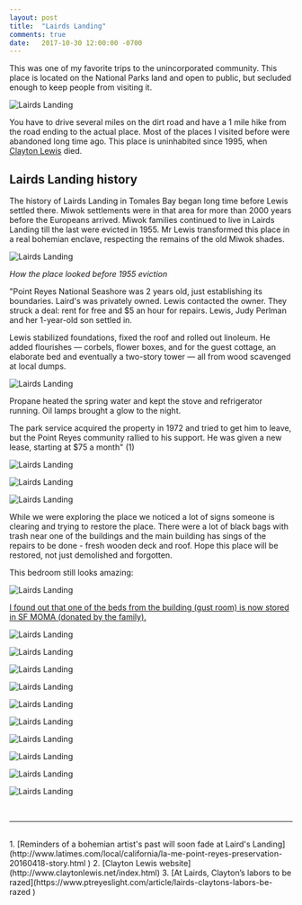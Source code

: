 ```yaml
---
layout: post
title:  "Lairds Landing"
comments: true
date:   2017-10-30 12:00:00 -0700
---
```


This was one of my favorite trips to the unincorporated community. This place is located on the National Parks land and open to public, but secluded enough to keep people from visiting it. 

![Lairds Landing][lairds1]

You have to drive several miles on the dirt road and have a 1 mile hike from the road ending to the actual place.
Most of the places I visited before were abandoned long time ago. This place is uninhabited since 1995, when [Clayton Lewis](http://www.claytonlewis.net/index.html) died.

<h2>Lairds Landing history</h2>

The history of Lairds Landing in Tomales Bay began long time before Lewis settled there. Miwok settlements were in that area for more than 2000 years before the Europeans arrived. Miwok families continued to live in Lairds Landing till the last were evicted in 1955. Mr Lewis transformed this place in a real bohemian enclave, respecting the remains of the old Miwok shades.

![Lairds Landing][lairds2]

<i>How the place looked before 1955 eviction</i>

"Point Reyes National Seashore was 2 years old, just establishing its boundaries. Laird's was privately owned. Lewis contacted the owner. They struck a deal: rent for free and $5 an hour for repairs. Lewis, Judy Perlman and her 1-year-old son settled in.

Lewis stabilized foundations, fixed the roof and rolled out linoleum. He added flourishes — corbels, flower boxes, and for the guest cottage, an elaborate bed and eventually a two-story tower — all from wood scavenged at local dumps.

![Lairds Landing][lairds17]

Propane heated the spring water and kept the stove and refrigerator running. Oil lamps brought a glow to the night.

The park service acquired the property in 1972 and tried to get him to leave, but the Point Reyes community rallied to his support. He was given a new lease, starting at $75 a month" (1)

![Lairds Landing][lairds3]

![Lairds Landing][lairds4]

![Lairds Landing][lairds5]

While we were exploring the place we noticed a lot of signs someone is clearing and trying to restore the place. There were a lot of black bags with trash near one of the buildings and the main building has sings of the repairs to be done - fresh wooden deck and roof. Hope this place will be restored, not just demolished and forgotten.

This bedroom still looks amazing:

![Lairds Landing][lairds6]

[I found out that one of the beds from the building (gust room) is now stored in SF MOMA (donated by the family).](https://www.sfmoma.org/artist/Clayton_Lewis)

![Lairds Landing][lairds7]

![Lairds Landing][lairds8]

![Lairds Landing][lairds9]

![Lairds Landing][lairds10]

![Lairds Landing][lairds11]

![Lairds Landing][lairds12]

![Lairds Landing][lairds13]

![Lairds Landing][lairds14]

![Lairds Landing][lairds15]

![Lairds Landing][lairds16]


<br>

***
<br>
1. [Reminders of a bohemian artist's past will soon fade at Laird's Landing](http://www.latimes.com/local/california/la-me-point-reyes-preservation-20160418-story.html )
2. [Clayton Lewis website](http://www.claytonlewis.net/index.html)
3. [At Lairds, Clayton’s labors to be razed](https://www.ptreyeslight.com/article/lairds-claytons-labors-be-razed )

[lairds1]: {{site.url}}/assets/img/30102017-Lairds/30102017-Lairds15.jpg "Lairds landing view"
[lairds2]: {{site.url}}/assets/img/30102017-Lairds/30102017-Lairds16.jpg "Lairds landing view"
[lairds3]: {{site.url}}/assets/img/30102017-Lairds/30102017-Lairds1.jpg "Lairds landing view"
[lairds4]: {{site.url}}/assets/img/30102017-Lairds/30102017-Lairds2.jpg "Lairds landing view"
[lairds5]: {{site.url}}/assets/img/30102017-Lairds/30102017-Lairds3.jpg "Lairds landing view"
[lairds6]: {{site.url}}/assets/img/30102017-Lairds/30102017-Lairds8.jpg "Lairds landing view"
[lairds7]: {{site.url}}/assets/img/30102017-Lairds/30102017-Lairds4.jpg "Lairds landing view"
[lairds8]: {{site.url}}/assets/img/30102017-Lairds/30102017-Lairds5.jpg "Lairds landing view"
[lairds9]: {{site.url}}/assets/img/30102017-Lairds/30102017-Lairds6.jpg "Lairds landing view"
[lairds10]: {{site.url}}/assets/img/30102017-Lairds/30102017-Lairds7.jpg "Lairds landing view"
[lairds11]: {{site.url}}/assets/img/30102017-Lairds/30102017-Lairds9.jpg "Lairds landing view"
[lairds12]: {{site.url}}/assets/img/30102017-Lairds/30102017-Lairds10.jpg "Lairds landing view"
[lairds13]: {{site.url}}/assets/img/30102017-Lairds/30102017-Lairds11.jpg "Lairds landing view"
[lairds14]: {{site.url}}/assets/img/30102017-Lairds/30102017-Lairds12.jpg "Lairds landing view"
[lairds15]: {{site.url}}/assets/img/30102017-Lairds/30102017-Lairds13.jpg "Lairds landing view"
[lairds16]: {{site.url}}/assets/img/30102017-Lairds/30102017-Lairds14.jpg "Lairds landing view"
[lairds17]: {{site.url}}/assets/img/30102017-Lairds/30102017-Lairds17.jpg "Lairds landing view"






